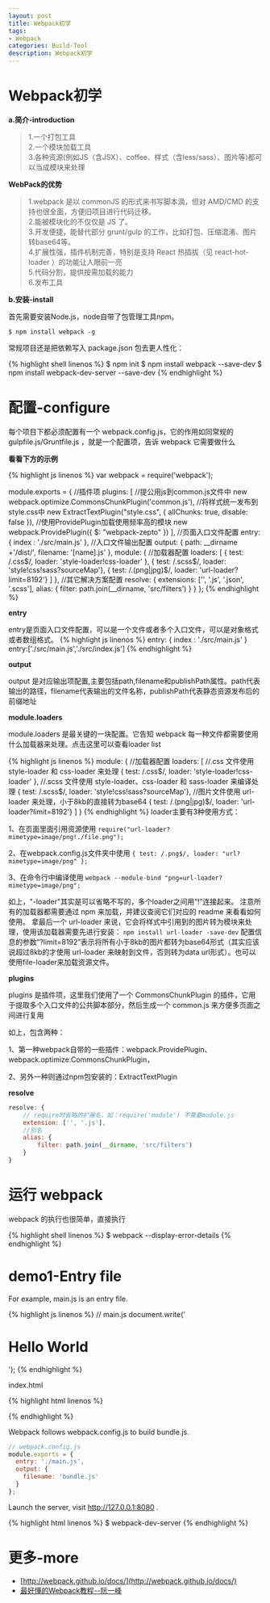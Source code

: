 ```yaml
---
layout: post
title: Webpack初学
tags:
- Webpack
categories: Build-Tool
description: Webpack初学
---
```

# Webpack初学

**a.简介-introduction**

> 1.一个打包工具  
> 2.一个模块加载工具  
> 3.各种资源(例如JS（含JSX）、coffee、样式（含less/sass）、图片等)都可以当成模块来处理  

**WebPack的优势**

> 1.webpack 是以 commonJS 的形式来书写脚本滴，但对 AMD/CMD 的支持也很全面，方便旧项目进行代码迁移。  
> 2.能被模块化的不仅仅是 JS 了。  
> 3.开发便捷，能替代部分 grunt/gulp 的工作，比如打包、压缩混淆、图片转base64等。  
> 4.扩展性强，插件机制完善，特别是支持 React 热插拔（见 react-hot-loader ）的功能让人眼前一亮  
> 5.代码分割，提供按需加载的能力  
> 6.发布工具  

**b.安装-install**

首先需要安装Node.js，node自带了包管理工具npm。

`$ npm install webpack -g`

常规项目还是把依赖写入 package.json 包去更人性化：

{% highlight shell linenos %}
$ npm init
$ npm install webpack --save-dev
$ npm install webpack-dev-server --save-dev
{% endhighlight %}

# 配置-configure
每个项目下都必须配置有一个 webpack.config.js，它的作用如同常规的 gulpfile.js/Gruntfile.js ，就是一个配置项，告诉 webpack 它需要做什么

**看看下方的示例**

{% highlight js linenos %}
var webpack = require('webpack');

module.exports = {
    //插件项
    plugins: [
        //提公用js到common.js文件中
        new webpack.optimize.CommonsChunkPlugin('common.js'),
        //将样式统一发布到style.css中
        new ExtractTextPlugin("style.css", {
            allChunks: true,
            disable: false
        }),
        //使用ProvidePlugin加载使用频率高的模块
        new webpack.ProvidePlugin({
            $: "webpack-zepto"
        })
    ],
    //页面入口文件配置
    entry: {
        index : './src/main.js'
    },
    //入口文件输出配置
    output: {
        path: __dirname +'/dist/',
        filename: '[name].js'
    },
    module: {
        //加载器配置
        loaders: [
            { test: /\.css$/, loader: 'style-loader!css-loader' },
            { test: /\.scss$/, loader: 'style!css!sass?sourceMap'},
            { test: /\.(png|jpg)$/, loader: 'url-loader?limit=8192'}
        ]
    },
    //其它解决方案配置
    resolve: {
        extensions: ['', '.js', '.json', '.scss'],
        alias: {
            filter: path.join(__dirname, 'src/filters')
        }
    }
};
{% endhighlight %}

**entry**

entry是页面入口文件配置，可以是一个文件或者多个入口文件，可以是对象格式或者数组格式。
{% highlight js linenos %}
entry: {
    index : './src/main.js'
}
entry:['./src/main.js','./src/index.js']
{% endhighlight %}

**output**

output 是对应输出项配置,主要包括path,filename和publishPath属性。path代表输出的路径，filename代表输出的文件名称，publishPath代表静态资源发布后的前缀地址

**module.loaders**

module.loaders 是最关键的一块配置。它告知 webpack 每一种文件都需要使用什么加载器来处理。点击这里可以查看loader list

{% highlight js linenos %}
module: {
    //加载器配置
    loaders: [
        //.css 文件使用 style-loader 和 css-loader 来处理
        { test: /\.css$/, loader: 'style-loader!css-loader' },
        //.scss 文件使用 style-loader、css-loader 和 sass-loader 来编译处理
        { test: /\.scss$/, loader: 'style!css!sass?sourceMap'},
        //图片文件使用 url-loader 来处理，小于8kb的直接转为base64
        { test: /\.(png|jpg)$/, loader: 'url-loader?limit=8192'}
    ]
}
{% endhighlight %}
loader主要有3种使用方式：

1、在页面里面引用资源使用
`require("url-loader?mimetype=image/png!./file.png");`

2、在webpack.config.js文件夹中使用
`{ test: /.png$/, loader: "url?mimetype=image/png" };`

3、在命令行中编译使用
`webpack --module-bind "png=url-loader?mimetype=image/png";`

如上，"-loader"其实是可以省略不写的，多个loader之间用“!”连接起来。
注意所有的加载器都需要通过 npm 来加载，并建议查阅它们对应的 readme 来看看如何使用。
拿最后一个 url-loader 来说，它会将样式中引用到的图片转为模块来处理，使用该加载器需要先进行安装：
`npm install url-loader -save-dev`
配置信息的参数“?limit=8192”表示将所有小于8kb的图片都转为base64形式（其实应该说超过8kb的才使用 url-loader 来映射到文件，否则转为data url形式）。也可以使用file-loader来加载资源文件。

**plugins**

plugins 是插件项，这里我们使用了一个 CommonsChunkPlugin 的插件，它用于提取多个入口文件的公共脚本部分，然后生成一个 common.js 来方便多页面之间进行复用

如上，包含两种：

1、第一种webpack自带的一些插件：webpack.ProvidePlugin、webpack.optimize.CommonsChunkPlugin，

2、另外一种则通过npm包安装的：ExtractTextPlugin

**resolve**

```js
resolve: {
    // require时省略的扩展名，如：require('module') 不需要module.js
    extension: ['', '.js'],
    //别名
    alias: {
        filter: path.join(__dirname, 'src/filters')
    }
}
```
# 运行 webpack

webpack 的执行也很简单，直接执行

{% highlight shell linenos %}
$ webpack --display-error-details
{% endhighlight %}

# demo1-Entry file
For example, main.js is an entry file.

{% highlight js linenos %}
// main.js
document.write('<h1>Hello World</h1>');
{% endhighlight %}

index.html

{% highlight html linenos %}
<!DOCTYPE html>
<html lang="en">
<head>
	<meta charset="UTF-8">
	<title>Document</title>
</head>
<body>
    <script type="text/javascript" src="bundle.js"></script>
</body>
</html>
{% endhighlight %}

Webpack follows webpack.config.js to build bundle.js.

```js
// webpack.config.js
module.exports = {
  entry: './main.js',
  output: {
    filename: 'bundle.js'
  }
};
```

Launch the server, visit http://127.0.0.1:8080 .

{% highlight html linenos %}
$ webpack-dev-server
{% endhighlight %}



# 更多-more
* [http://webpack.github.io/docs/](http://webpack.github.io/docs/)
* [最好懂的Webpack教程--阮一峰](https://github.com/ruanyf/webpack-demos#demo01-entry-file-source)

